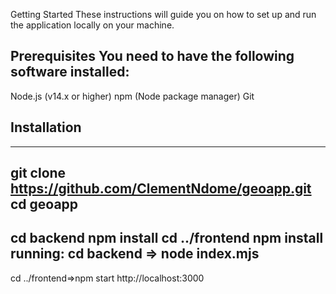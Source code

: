 Getting Started
These instructions will guide you on how to set up and run the application locally on your machine.

Prerequisites
You need to have the following software installed:
---
Node.js (v14.x or higher)
npm (Node package manager)
Git
## Installation
---
git clone https://github.com/ClementNdome/geoapp.git
cd geoapp
-
  cd backend
  npm install
  cd ../frontend
  npm install
running:
cd backend => node index.mjs
---
cd ../frontend=>npm start
http://localhost:3000

